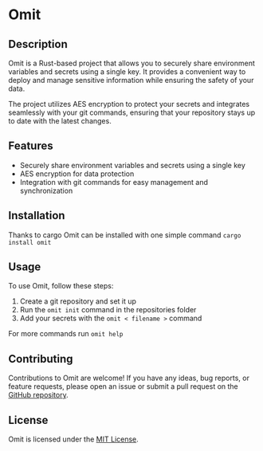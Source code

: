 # Omit

## Description

Omit is a Rust-based project that allows you to securely share environment variables and secrets using a single key. It provides a convenient way to deploy and manage sensitive information while ensuring the safety of your data.

The project utilizes AES encryption to protect your secrets and integrates seamlessly with your git commands, ensuring that your repository stays up to date with the latest changes.

## Features

- Securely share environment variables and secrets using a single key
- AES encryption for data protection
- Integration with git commands for easy management and synchronization

## Installation

Thanks to cargo Omit can be installed with one simple command
`cargo install omit`

## Usage

To use Omit, follow these steps:

1. Create a  git repository and set it up
2. Run the `omit init` command in the repositories folder
3. Add your secrets with the `omit < filename >` command

For more commands run `omit help`

## Contributing

Contributions to Omit are welcome! If you have any ideas, bug reports, or feature requests, please open an issue or submit a pull request on the [GitHub repository](https://github.com/TesDevelopment/Omit/).

## License

Omit is licensed under the [MIT License](https://opensource.org/licenses/MIT).
